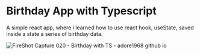 # Birthday App with Typescript
A simple react app, where i learned how to use react hook, useState, saved inside a state a series of birthday data.

![FireShot Capture 020 - Birthday with TS - adore1968 github io](https://github.com/adore1968/Birthday-with-TS/assets/101434158/33124d87-019e-4509-8865-f75c632dd028)
